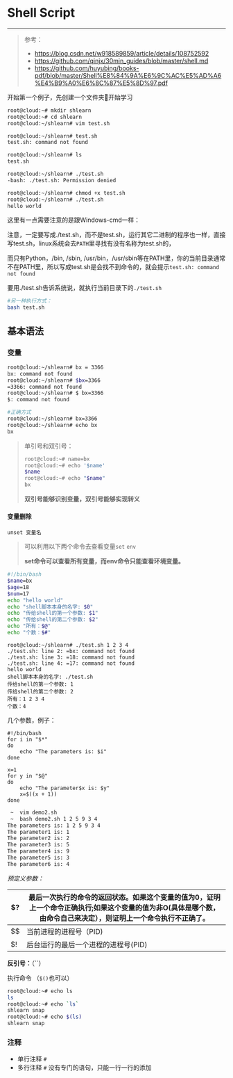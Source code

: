 # Shell Script

---

> 参考：
>
> - https://blog.csdn.net/w918589859/article/details/108752592
> - https://github.com/qinjx/30min_guides/blob/master/shell.md
> - https://github.com/huyubing/books-pdf/blob/master/Shell%E8%84%9A%E6%9C%AC%E5%AD%A6%E4%B9%A0%E6%8C%87%E5%8D%97.pdf

开始第一个例子，先创建一个文件夹📂开始学习

```bash
root@cloud:~# mkdir shlearn
root@cloud:~# cd shlearn
root@cloud:~/shlearn# vim test.sh

root@cloud:~/shlearn# test.sh
test.sh: command not found

root@cloud:~/shlearn# ls
test.sh

root@cloud:~/shlearn# ./test.sh
-bash: ./test.sh: Permission denied

root@cloud:~/shlearn# chmod +x test.sh
root@cloud:~/shlearn# ./test.sh
hello world
```

这里有一点需要注意的是跟Windows-cmd一样：

注意，一定要写成./test.sh，而不是test.sh，运行其它二进制的程序也一样，直接写test.sh，linux系统会去`PATH`里寻找有没有名称为test.sh的，

而只有Python，/bin, /sbin, /usr/bin，/usr/sbin等在PATH里，你的当前目录通常不在PATH里，所以写成test.sh是会找不到命令的，就会提示`test.sh: command not found`

要用./test.sh告诉系统说，就执行当前目录下的`./test.sh`

```bash
#另一种执行方式：
bash test.sh
```



## 基本语法

### 变量

```bash
root@cloud:~/shlearn# bx = 3366
bx: command not found
root@cloud:~/shlearn# $bx=3366
=3366: command not found
root@cloud:~/shlearn# $ bx=3366
$: command not found

#正确方式
root@cloud:~/shlearn# bx=3366
root@cloud:~/shlearn# echo bx
bx
```

> 单引号和双引号：
>
> ```bash
> root@cloud:~# name=bx
> root@cloud:~# echo '$name'
> $name
> root@cloud:~# echo "$name"
> bx
> ```
>
> **双引号能够识别变量，双引号能够实现转义**

#### 变量删除

```
unset 变量名
```



> 可以利用以下两个命令去查看变量`set`  `env`
>
> **set命令可以查看所有变量，而env命令只能查看环境变量。**

```bash
#!/bin/bash
$name=bx
$age=18
$num=17
echo "hello world"
echo "shell脚本本身的名字: $0"
echo "传给shell的第一个参数: $1"
echo "传给shell的第二个参数: $2"
echo "所有：$@"
echo "个数：$#"
```

```
root@cloud:~/shlearn# ./test.sh 1 2 3 4
./test.sh: line 2: =bx: command not found
./test.sh: line 3: =18: command not found
./test.sh: line 4: =17: command not found
hello world
shell脚本本身的名字: ./test.sh
传给shell的第一个参数: 1
传给shell的第二个参数: 2
所有：1 2 3 4
个数：4
```

几个参数，例子：

```shell
#!/bin/bash
for i in "$*"
do
    echo "The parameters is: $i"
done

x=1
for y in "$@"
do
    echo "The parameter$x is: $y"
    x=$((x + 1))
done

```

```bash
 ~  vim demo2.sh                                           
 ~  bash demo2.sh 1 2 5 9 3 4                      
The parameters is: 1 2 5 9 3 4
The parameter1 is: 1
The parameter2 is: 2
The parameter3 is: 5
The parameter4 is: 9
The parameter5 is: 3
The parameter6 is: 4
```



*预定义参数：*

| $?   | 最后一次执行的命令的返回状态。如果这个变量的值为0，证明上一个命令正确执行;如果这个变量的值为非О(具体是哪个数，由命令自己来决定），则证明上一个命令执行不正确了。 |
| ---- | ------------------------------------------------------------ |
| $$   | 当前进程的进程号（PID)                                       |
| $!   | 后台运行的最后一个进程的进程号(PID)                          |







**反引号：**（``）

执行命令 （`$()`也可以）

```bash
root@cloud:~# echo ls
ls
root@cloud:~# echo `ls`
shlearn snap
root@cloud:~# echo $(ls)
shlearn snap
```



### 注释
- 单行注释 `#`
- 多行注释 `#`
没有专门的语句，只能一行一行的添加